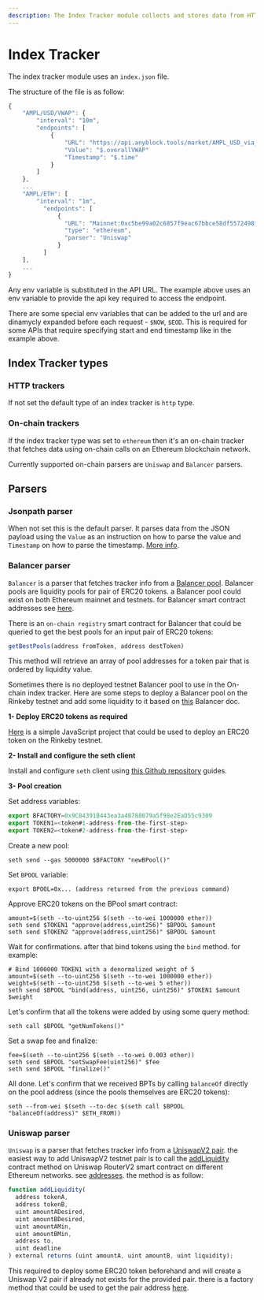 ```yaml
---
description: The Index Tracker module collects and stores data from HTTP or Blockchain endpoints.
---
```


# Index Tracker

The index tracker module uses an `index.json` file.

The structure of the file is as follow:

```javascript
{
    "AMPL/USD/VWAP": {
        "interval": "10m",
        "endpoints": [
            {
                "URL": "https://api.anyblock.tools/market/AMPL_USD_via_ALL/daily-volume?roundDay=false&debug=false&access_token=$ANYBLOCK_KEY&start=$NOW&end=$EOD",
                "Value": "$.overallVWAP"
                "Timestamp": "$.time"
            }
        ]
    },
    ...
    "AMPL/ETH": [
        "interval": "1m",
          "endpoints": [
              {
                "URL": "Mainnet:0xc5be99a02c6857f9eac67bbce58df5572498f40c,Rinkeby:0x7e62a502232f1feB77Adf8b8ca023cc9fB133418",
                "type": "ethereum",
                "parser": "Uniswap"
              }
          ]
    ],
    ...
}
```

Any env variable is substituted in the API URL. The example above uses an env variable to provide the api key required to access the endpoint.

There are some special env variables that can be added to the url and are dinamycly expanded before each request - `$NOW`, `$EOD`. This is required for some APIs that require specifying start and end timestamp like in the example above.


## Index Tracker types

### HTTP trackers

If not set the default type of an index tracker is `http` type.

### On-chain trackers

If the index tracker type was set to `ethereum` then it's an on-chain tracker that fetches data using on-chain calls on an Ethereum blockchain network.

Currently supported on-chain parsers are `Uniswap` and `Balancer` parsers.


## Parsers

### Jsonpath parser

When not set this is the default parser. It parses data from the JSON payload using the `Value` as an instruction on how to parse the value and `Timestamp` on how to parse the timestamp.
[More info](http://goessner.net/articles/JsonPath/).

### Balancer parser

`Balancer` is a parser that fetches tracker info from a [Balancer pool](https://docs.balancer.finance/getting-started/faq#balancer-pools). Balancer pools are liquidity pools for pair of ERC20 tokens. a Balancer pool could exist on both Ethereum mainnet and testnets. for Balancer smart contract addresses see [here](https://docs.balancer.finance/smart-contracts/addresses).

There is an `on-chain registry` smart contract for Balancer that could be queried to get the best pools for an input pair of ERC20 tokens:

```javascript
getBestPools(address fromToken, address destToken)
```

This method will retrieve an array of pool addresses for a token pair that is ordered by liquidity value.

Sometimes there is no deployed testnet Balancer pool to use in the On-chain index tracker. Here are some steps to deploy a Balancer pool on the Rinkeby testnet and add some liquidity to it based on [this](https://docs.balancer.finance/guides/testing-on-kovan) Balancer doc.

**1- Deploy ERC20 tokens as required**

[Here](https://github.com/hhio618/simple-erc20-example) is a simple JavaScript project that could be used to deploy an ERC20 token on the Rinkeby testnet.

**2- Install and configure the seth client**

Install and configure `seth` client using [this Github repository](https://github.com/dapphub/dapptools#installation) guides.

**3- Pool creation**

Set address variables:

```javascript
export BFACTORY=0x9C84391B443ea3a48788079a5f98e2EaD55c9309
export TOKEN1=<token#1-address-from-the-first-step>
export TOKEN2=<token#2-address-from-the-first-step>
```

Create a new pool:

```text
seth send --gas 5000000 $BFACTORY "newBPool()"
```

Set `BPOOL` variable:

```text
export BPOOL=0x... (address returned from the previous command)
```

Approve ERC20 tokens on the BPool smart contract:

```text
amount=$(seth --to-uint256 $(seth --to-wei 1000000 ether))
seth send $TOKEN1 "approve(address,uint256)" $BPOOL $amount
seth send $TOKEN2 "approve(address,uint256)" $BPOOL $amount
```

Wait for confirmations. after that bind tokens using the `bind` method. for example:

```text
# Bind 1000000 TOKEN1 with a denormalized weight of 5
amount=$(seth --to-uint256 $(seth --to-wei 1000000 ether))
weight=$(seth --to-uint256 $(seth --to-wei 5 ether))
seth send $BPOOL "bind(address, uint256, uint256)" $TOKEN1 $amount $weight
```

Let's confirm that all the tokens were added by using some query method:

```text
seth call $BPOOL "getNumTokens()"
```

Set a swap fee and finalize:

```text
fee=$(seth --to-uint256 $(seth --to-wei 0.003 ether))
seth send $BPOOL "setSwapFee(uint256)" $fee
seth send $BPOOL "finalize()"
```

All done. Let's confirm that we received BPTs by calling `balanceOf` directly on the pool address \(since the pools themselves are ERC20 tokens\):

```text
seth --from-wei $(seth --to-dec $(seth call $BPOOL "balanceOf(address)" $ETH_FROM))
```

### Uniswap parser

`Uniswap` is a parser that fetches tracker info from a [UniswapV2 pair](https://uniswap.org/docs/v2/smart-contracts/pair/). the easiest way to add UniswapV2 testnet pair is to call the [addLiquidity](https://uniswap.org/docs/v2/smart-contracts/router02/#addliquidity) contract method on Uniswap RouterV2 smart contract on different Ethereum networks. see [addresses](https://uniswap.org/docs/v2/smart-contracts/router02/#addresshttps://uniswap.org/docs/v2/smart-contracts/router02/#address). the method is as follow:

```javascript
function addLiquidity(
  address tokenA,
  address tokenB,
  uint amountADesired,
  uint amountBDesired,
  uint amountAMin,
  uint amountBMin,
  address to,
  uint deadline
) external returns (uint amountA, uint amountB, uint liquidity);
```

This required to deploy some ERC20 token beforehand and will create a Uniswap V2 pair if already not exists for the provided pair. there is a factory method that could be used to get the pair address [here](https://uniswap.org/docs/v2/smart-contracts/factory/#getpair).
